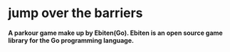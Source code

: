 # jump over the barriers

**A parkour game make up by Ebiten(Go). Ebiten is an open source game library for the Go programming language.**

